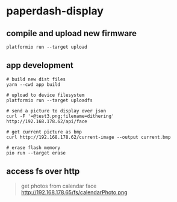 # paperdash-display

## compile and upload new firmware
```properties
platformio run --target upload
```

## app development
```properties
# build new dist files
yarn --cwd app build

# upload to device filesystem
platformio run --target uploadfs

# send a picture to display over json
curl -F '=@test3.png;filename=dithering' http://192.168.178.62/api/face

# get current picture as bmp
curl http://192.168.178.62/current-image --output current.bmp

# erase flash memory
pio run --target erase
```

## access fs over http

> get photos from calendar face
http://192.168.178.65/fs/calendarPhoto.png
